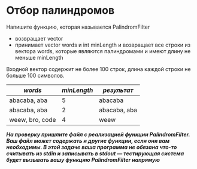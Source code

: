 Отбор палиндромов<a name="TOP"></a>
===================

Напишите функцию, которая называется PalindromFilter
  * возвращает vector<string>
  * принимает vector<string> words и int minLength и возвращает все строки из вектора words, которые являются палиндромами и имеют длину не меньше minLength

Входной вектор содержит не более 100 строк, длина каждой строки не больше 100 символов.

***words***   | ***minLength*** | ***результат*** |
------------- | --------------- | --------------- |
abacaba, aba | 5 |abacaba
abacaba, aba | 2 | abacaba, aba
weew, bro, code | 4 | weew

***На проверку пришлите файл с реализацией функции PalindromFilter. Ваш файл может содержать и другие функции, если они вам необходимы. В этой задаче ваша программа не обязана что-то считывать из stdin и записывать в stdout — тестирующая система будет вызывать вашу функцию PalindromFilter напрямую***
